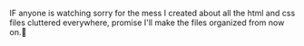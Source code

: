 IF anyone is watching sorry for the mess I created about all the html and css files cluttered everywhere, promise I'll make the files organized from now on.🙂
